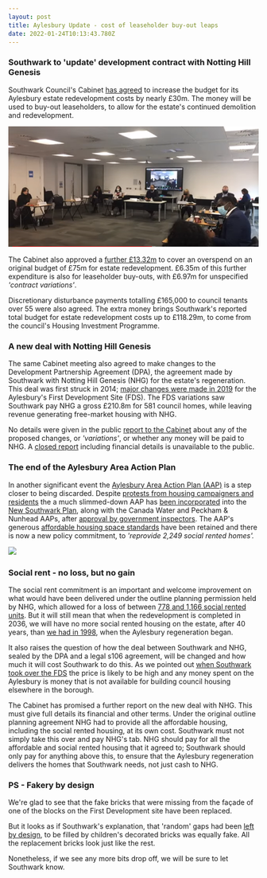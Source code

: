 ```yaml
---
layout: post
title: Aylesbury Update - cost of leaseholder buy-out leaps
date: 2022-01-24T10:13:43.780Z
---
```

### Southwark to 'update' development contract with Notting Hill Genesis

Southwark Council's Cabinet [](https://moderngov.southwark.gov.uk/ieListDocuments.aspx?CId=302&MId=7019&Ver=4)[has agreed](https://moderngov.southwark.gov.uk/ieListDocuments.aspx?CId=302&MId=7019&Ver=4) to increase the budget for its Aylesbury estate redevelopment costs by nearly £30m.  The money will be used to buy-out leaseholders, to allow for the estate's continued demolition and redevelopment.

![](/img/screenshot-2022-01-25-at-13-29-33-southwarkcouncil.png)

The Cabinet also approved a [further £13.32m](<https://moderngov.southwark.gov.uk/documents/s104415/Report Future of Aylesbury Estate.pdf>) to cover an overspend on an original budget of £75m for estate redevelopment.  £6.35m of this further expenditure is also for leaseholder buy-outs, with £6.97m for unspecified *'contract variations'*.

Discretionary disturbance payments totalling £165,000 to council tenants over 55 were also agreed. The extra money brings Southwark's reported total budget for estate redevelopment costs up to £118.29m, to come from the council's Housing Investment Programme.

### A new deal with Notting Hill Genesis

The same Cabinet meeting also agreed to make changes to the Development Partnership Agreement (DPA), the agreement made by Southwark with Notting Hill Genesis (NHG) for the estate's regeneration.  This deal was first struck in 2014; [major changes were made in 2019](https://www.35percent.org/aylesbury-estate-fds-variation/) for the Aylesbury's First Development Site (FDS).  The FDS variations saw Southwark pay NHG a gross £210.8m for 581 council homes, while leaving revenue generating free-market housing with NHG.

No details were given in the public [report to the Cabinet](https://moderngov.southwark.gov.uk/documents/s104415/Report%20Future%20of%20Aylesbury%20Estate.pdf) about any of the proposed changes, or *'variations'*, or whether any money will be paid to NHG.  A [closed report](https://moderngov.southwark.gov.uk/mgReasonsRestricted.aspx?ID=104420&OID=62848&OT=A&RPID=3453695&BM=AI62848) including financial details is unavailable to the public.

### The end of the Aylesbury Area Action Plan

In another significant event the [Aylesbury Area Action Plan (AAP)](https://www.southwark.gov.uk/assets/attach/1647/Aylesbury-AAP-2010.pdf) is a step closer to being discarded.  Despite [protests from housing campaigners and residents](https://www.35percent.org/southwark-rips-up-aylesbury-objectives/) the a much slimmed-down AAP has [been  incorporated](https://www.southwark.gov.uk/assets/attach/73562/Main-Modifications-Appendix-7-Annex-5-AAP-policies-and-sites-replaced-by-NSP.pdf) into the [New Southwark Plan](https://www.southwark.gov.uk/assets/attach/75943/Southwark-Plan-2022-for-adoption-.pdf), along with the Canada Water and Peckham & Nunhead AAPs, after [approval by government inspectors](https://www.southwark.gov.uk/planning-and-building-control/planning-policy-and-transport-policy/new-southwark-plan?chapter=10).  The AAP's generous [affordable housing space standards](https://www.southwark.gov.uk/assets/attach/73557/MAIN-51X.PDF) have been retained and there is now a new policy commitment, to *'reprovide 2,249 social rented homes'.*

![](https://www.35percent.org/img/screenshot_2021-04-14-aylesbury-area-action-plan-january-2010-aylesbury-aap-2010-pdf.png)

### Social rent - no loss, but no gain

The social rent commitment is an important and welcome improvement on what would have been delivered under the outline planning permission held by NHG,  which allowed for a loss of between [778 and 1,166 social rented units](https://www.35percent.org/aylesbury-estate-fds-variation/).  But it will still mean that when the redevelopment is completed in 2036, we will have no more social rented housing on the estate, after 40 years, than [we had in 1998](https://www.theguardian.com/society/2016/jul/13/aylesbury-estate-south-london-social-housing), when the Aylesbury regeneration began.

It also raises the question of how the deal between Southwark and NHG, sealed by the DPA and a legal s106 agreement, will be changed and how much it will cost Southwark to do this.  As we pointed out [when Southwark took over the FDS](https://www.35percent.org/aylesbury-estate-fds-variation/#fn:1) the price is likely to be high and any money spent on the Aylesbury is money that is not available for building council housing elsewhere in the borough.

The Cabinet has promised a further report on the new deal with NHG.  This must give full details its financial and other terms.  Under the original outline planning agreement NHG had to provide all the affordable housing, including the social rented housing, at its own cost.  Southwark must not simply take this over and pay NHG's tab.  NHG should pay for all the affordable and social rented housing that it agreed to; Southwark should only pay for anything above this, to ensure that the Aylesbury regeneration delivers the homes that Southwark needs, not just cash to NHG.

### **PS - Fakery by design**

We're glad to see that the fake bricks that were missing from the façade of one of the blocks on the First Development site have been replaced.

But it looks as if Southwark's explanation, that 'random' gaps had been [left by design](https://mobile.twitter.com/lb_southwark/status/1483060481854263296), to be filled by children's decorated bricks was equally fake.  All the replacement bricks look just like the rest.

Nonetheless, if we see any more bits drop off, we will be sure to let Southwark know.